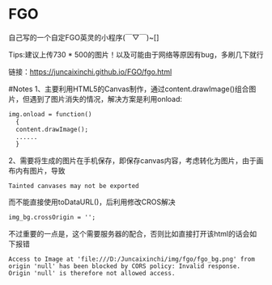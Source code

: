 # FGO

自己写的一个自定FGO英灵的小程序(￣▽￣)~[]

Tips:建议上传730 * 500的图片！以及可能由于网络等原因有bug，多刷几下就行

链接：https://juncaixinchi.github.io/FGO/fgo.html


#Notes
1、主要利用HTML5的Canvas制作，通过content.drawImage()组合图片，但遇到了图片消失的情况，解决方案是利用onload:
```html
img.onload = function()
  {
  content.drawImage();
  ......
  }
```
2、需要将生成的图片在手机保存，即保存canvas内容，考虑转化为图片，由于画布内有图片，导致
```
Tainted canvases may not be exported
```
而不能直接使用toDataURL()，后利用修改CROS解决
```html
img_bg.crossOrigin = '';
```
不过重要的一点是，这个需要服务器的配合，否则比如直接打开该html的话会如下报错
```
Access to Image at 'file:///D:/Juncaixinchi/img/fgo/fgo_bg.png' from origin 'null' has been blocked by CORS policy: Invalid response. Origin 'null' is therefore not allowed access.
```
